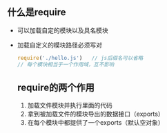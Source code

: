 ## 什么是require

- 可以加载自定的模块以及具名模块

- 加载自定义的模块路径必须写对

  ```javascript
  require('./hello.js')   // js后缀名可以省略
  // 每个模块相当于一个作用域，互不影响
  ```

  ## require的两个作用

  1. 加载文件模块并执行里面的代码
  2. 拿到被加载文件的模块导出的数据接口（exports）
  3. 在每个模块中都提供了一个exports（默认空对象）

